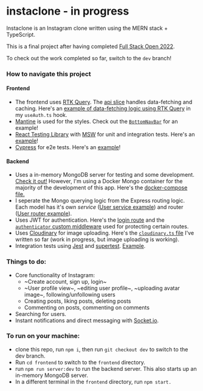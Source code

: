 # instaclone - in progress

Instaclone is an Instagram clone written using the MERN stack + TypeScript.

This is a final project after having completed [Full Stack Open 2022](https://fullstackopen.com/).

To check out the work completed so far, switch to the `dev` branch!

### How to navigate this project
#### Frontend
- The frontend uses [RTK Query](https://redux-toolkit.js.org/rtk-query/overview). The [api slice](https://github.com/lyncasterc/instaclone/blob/dev/frontend/src/app/apiSlice.ts)
handles data-fetching and caching. Here's an [example of data-fetching logic using RTK Query](https://github.com/lyncasterc/instaclone/blob/dev/frontend/src/common/hooks/useAuth.ts) in my `useAuth.ts` hook.
- [Mantine](https://mantine.dev/) is used for the styles. Check out the [`BottomNavBar`](https://github.com/lyncasterc/instaclone/tree/dev/frontend/src/common/components/BottomNavBar) for an example!
- [React Testing Library](https://testing-library.com/docs/react-testing-library/intro/) with [MSW](https://mswjs.io/) for unit and integration tests. Here's an [example](https://github.com/lyncasterc/instaclone/blob/dev/frontend/src/test/int/login.test.tsx)!
- [Cypress](https://docs.cypress.io/) for e2e tests. Here's an [example](https://github.com/lyncasterc/instaclone/blob/dev/frontend/cypress/integration/navbar.spec.ts)!

#### Backend
- Uses a in-memory MongoDB server for testing and some development. [Check it out!](https://github.com/lyncasterc/instaclone/blob/dev/backend/src/mongo/test-mongodb.ts) However, I'm using a Docker Mongo container for the majority of the development of this app. Here's the [docker-compose file.](https://github.com/lyncasterc/instaclone/blob/dev/backend/docker-compose.dev.yml)
- I seperate the Mongo querying logic from the Express routing logic. Each model has it's own _service_ ([User service example](https://github.com/lyncasterc/instaclone/blob/dev/backend/src/services/user-service.ts)) and router ([User router example](https://github.com/lyncasterc/instaclone/blob/dev/backend/src/routes/users.ts)).
- Uses JWT for authentication. Here's the [login route](https://github.com/lyncasterc/instaclone/blob/dev/backend/src/routes/login.ts) and the [`authenticator` custom middleware](https://github.com/lyncasterc/instaclone/blob/dev/backend/src/utils/middleware.ts) used for protecting certain routes.
- Uses [Cloudinary](https://cloudinary.com/documentation) for image uploading. Here's the [`cloudinary.ts` file](https://github.com/lyncasterc/instaclone/blob/dev/backend/src/utils/cloudinary.ts) I've written so far (work in progress, but image uploading is working).
- Integration tests using [Jest](https://jestjs.io/) and [supertest](https://github.com/visionmedia/supertest). [Example](https://github.com/lyncasterc/instaclone/blob/dev/backend/test/login-api.test.ts).

### Things to do:
- Core functionality of Instagram: 
  - ~Create account, sign up, login~
  - ~User profile view~, ~editing user profile~, ~uploading avatar image~, following/unfollowing users
  - Creating posts, liking posts, deleting posts
  - Commenting on posts, commenting on comments
- Searching for users.
- Instant notifications and direct messaging with [Socket.io](https://socket.io/get-started/).
### To run on your machine:
- clone this repo, run `npm i`, then run `git checkout dev` to switch to the dev branch.
- Run `cd frontend` to switch to the `frontend` directory.
- run `npm run server:dev` to run the backend server. This also starts up an in-memory MongoDB server.
- In a different terminal in the `frontend` directory, run `npm start.` 



